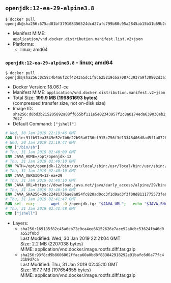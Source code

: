 ## `openjdk:12-ea-29-alpine3.8`

```console
$ docker pull openjdk@sha256:675ad01bf379108356524dcd27afc799b80c95a2845ab15b31b69b2ddb7c0d08
```

-	Manifest MIME: `application/vnd.docker.distribution.manifest.list.v2+json`
-	Platforms:
	-	linux; amd64

### `openjdk:12-ea-29-alpine3.8` - linux; amd64

```console
$ docker pull openjdk@sha256:0c58c4b4a6f2cf4243a5dc1f8c625219c6a7087c3937a9f30802d3a7713a6dbf
```

-	Docker Version: 18.06.1-ce
-	Manifest MIME: `application/vnd.docker.distribution.manifest.v2+json`
-	Total Size: **199.9 MB (199861693 bytes)**  
	(compressed transfer size, not on-disk size)
-	Image ID: `sha256:d8bd3b215205892a88ff655bf111e5e02343957f2c8a0174eda639030eb27627`
-	Default Command: `["jshell"]`

```dockerfile
# Wed, 30 Jan 2019 22:19:46 GMT
ADD file:91fb97ea3549e52e7b6e22b93a6736cf915c756f3d13348406d8ad5f1a872680 in / 
# Wed, 30 Jan 2019 22:19:47 GMT
CMD ["/bin/sh"]
# Thu, 31 Jan 2019 02:40:09 GMT
ENV JAVA_HOME=/opt/openjdk-12
# Thu, 31 Jan 2019 02:40:10 GMT
ENV PATH=/opt/openjdk-12/bin:/usr/local/sbin:/usr/local/bin:/usr/sbin:/usr/bin:/sbin:/bin
# Thu, 31 Jan 2019 02:40:10 GMT
ENV JAVA_VERSION=12-ea+29
# Thu, 31 Jan 2019 02:40:10 GMT
ENV JAVA_URL=https://download.java.net/java/early_access/alpine/29/binaries/openjdk-12-ea+29_linux-x64-musl_bin.tar.gz
# Thu, 31 Jan 2019 02:40:10 GMT
ENV JAVA_SHA256=39c22481736ae8a054fc820ad0cc3f1d9ad3f3f00d8111775573fe6d04c18bf5
# Thu, 31 Jan 2019 02:41:47 GMT
RUN set -eux; 		wget -O /openjdk.tgz "$JAVA_URL"; 	echo "$JAVA_SHA256 */openjdk.tgz" | sha256sum -c -; 	mkdir -p "$JAVA_HOME"; 	tar --extract --file /openjdk.tgz --directory "$JAVA_HOME" --strip-components 1; 	rm /openjdk.tgz; 		java -Xshare:dump; 		java --version; 	javac --version
# Thu, 31 Jan 2019 02:41:48 GMT
CMD ["jshell"]
```

-	Layers:
	-	`sha256:169185f82c45a6eb72e0ca4ee66152626e7ace92a0cbc53624fb46d0a553f0bd`  
		Last Modified: Wed, 30 Jan 2019 22:21:04 GMT  
		Size: 2.2 MB (2207038 bytes)  
		MIME: application/vnd.docker.image.rootfs.diff.tar.gzip
	-	`sha256:93f8cd9b8606062ffaca60a0bd8f883842918292e91bafc6d0a77fc431b9d7ca`  
		Last Modified: Thu, 31 Jan 2019 02:45:10 GMT  
		Size: 197.7 MB (197654655 bytes)  
		MIME: application/vnd.docker.image.rootfs.diff.tar.gzip
